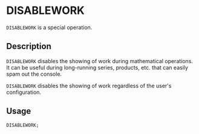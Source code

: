 # DISABLEWORK

`DISABLEWORK` is a special operation.

## Description

`DISABLEWORK` disables the showing of work during mathematical operations.
It can be useful during long-running series, products, etc. that can easily spam out the console.

`DISABLEWORK` disables the showing of work regardless of the user's configuration.

## Usage

`DISABLEWORK;`
